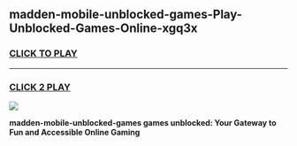 
## madden-mobile-unblocked-games-Play-Unblocked-Games-Online-xgq3x
<h3>
<a href="https://premium76.site?title=madden-mobile-unblocked-games&ref=25A">CLICK TO PLAY</a></h3>
<hr>

<h3>
<a href="https://premium76.site?title=madden-mobile-unblocked-games&ref=25A">CLICK 2 PLAY</a>
  
</h3>

<a href="https://premium76.site?title=madden-mobile-unblocked-games&ref=25A"><img src="https://clearcache.store/games.png"></a>


**madden-mobile-unblocked-games games unblocked: Your Gateway to Fun and Accessible Online Gaming**
